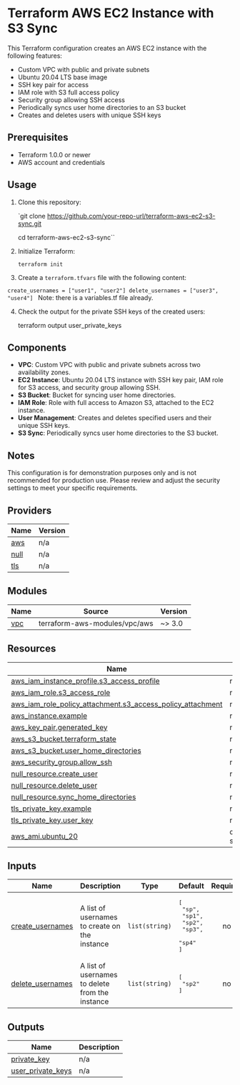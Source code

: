 # Terraform AWS EC2 Instance with S3 Sync

This Terraform configuration creates an AWS EC2 instance with the following features:

- Custom VPC with public and private subnets
- Ubuntu 20.04 LTS base image
- SSH key pair for access
- IAM role with S3 full access policy
- Security group allowing SSH access
- Periodically syncs user home directories to an S3 bucket
- Creates and deletes users with unique SSH keys

## Prerequisites

- Terraform 1.0.0 or newer
- AWS account and credentials

## Usage

1. Clone this repository:

    `git clone https://github.com/your-repo-url/terraform-aws-ec2-s3-sync.git

    cd terraform-aws-ec2-s3-sync``


2. Initialize Terraform:

    `terraform init`

3. Create a `terraform.tfvars` file with the following content:

`create_usernames = ["user1", "user2"]
delete_usernames = ["user3", "user4"]
`
Note: there is a variables.tf file already.

4. Check the output for the private SSH keys of the created users:



    terraform output user_private_keys


## Components

- **VPC**: Custom VPC with public and private subnets across two availability zones.
- **EC2 Instance**: Ubuntu 20.04 LTS instance with SSH key pair, IAM role for S3 access, and security group allowing SSH.
- **S3 Bucket**: Bucket for syncing user home directories.
- **IAM Role**: Role with full access to Amazon S3, attached to the EC2 instance.
- **User Management**: Creates and deletes specified users and their unique SSH keys.
- **S3 Sync**: Periodically syncs user home directories to the S3 bucket.

## Notes

This configuration is for demonstration purposes only and is not recommended for production use. Please review and adjust the security settings to meet your specific requirements.

## Providers

| Name | Version |
|------|---------|
| <a name="provider_aws"></a> [aws](#provider\_aws) | n/a |
| <a name="provider_null"></a> [null](#provider\_null) | n/a |
| <a name="provider_tls"></a> [tls](#provider\_tls) | n/a |

## Modules

| Name | Source | Version |
|------|--------|---------|
| <a name="module_vpc"></a> [vpc](#module\_vpc) | terraform-aws-modules/vpc/aws | ~> 3.0 |

## Resources

| Name | Type |
|------|------|
| [aws_iam_instance_profile.s3_access_profile](https://registry.terraform.io/providers/hashicorp/aws/latest/docs/resources/iam_instance_profile) | resource |
| [aws_iam_role.s3_access_role](https://registry.terraform.io/providers/hashicorp/aws/latest/docs/resources/iam_role) | resource |
| [aws_iam_role_policy_attachment.s3_access_policy_attachment](https://registry.terraform.io/providers/hashicorp/aws/latest/docs/resources/iam_role_policy_attachment) | resource |
| [aws_instance.example](https://registry.terraform.io/providers/hashicorp/aws/latest/docs/resources/instance) | resource |
| [aws_key_pair.generated_key](https://registry.terraform.io/providers/hashicorp/aws/latest/docs/resources/key_pair) | resource |
| [aws_s3_bucket.terraform_state](https://registry.terraform.io/providers/hashicorp/aws/latest/docs/resources/s3_bucket) | resource |
| [aws_s3_bucket.user_home_directories](https://registry.terraform.io/providers/hashicorp/aws/latest/docs/resources/s3_bucket) | resource |
| [aws_security_group.allow_ssh](https://registry.terraform.io/providers/hashicorp/aws/latest/docs/resources/security_group) | resource |
| [null_resource.create_user](https://registry.terraform.io/providers/hashicorp/null/latest/docs/resources/resource) | resource |
| [null_resource.delete_user](https://registry.terraform.io/providers/hashicorp/null/latest/docs/resources/resource) | resource |
| [null_resource.sync_home_directories](https://registry.terraform.io/providers/hashicorp/null/latest/docs/resources/resource) | resource |
| [tls_private_key.example](https://registry.terraform.io/providers/hashicorp/tls/latest/docs/resources/private_key) | resource |
| [tls_private_key.user_key](https://registry.terraform.io/providers/hashicorp/tls/latest/docs/resources/private_key) | resource |
| [aws_ami.ubuntu_20](https://registry.terraform.io/providers/hashicorp/aws/latest/docs/data-sources/ami) | data source |

## Inputs

| Name | Description | Type | Default | Required |
|------|-------------|------|---------|:--------:|
| <a name="input_create_usernames"></a> [create\_usernames](#input\_create\_usernames) | A list of usernames to create on the instance | `list(string)` | <pre>[<br>  "sp",<br>  "sp1",<br>  "sp2",<br>  "sp3",<br>  "sp4"<br>]</pre> | no |
| <a name="input_delete_usernames"></a> [delete\_usernames](#input\_delete\_usernames) | A list of usernames to delete from the instance | `list(string)` | <pre>[<br>  "sp2"<br>]</pre> | no |

## Outputs

| Name | Description |
|------|-------------|
| <a name="output_private_key"></a> [private\_key](#output\_private\_key) | n/a |
| <a name="output_user_private_keys"></a> [user\_private\_keys](#output\_user\_private\_keys) | n/a |

